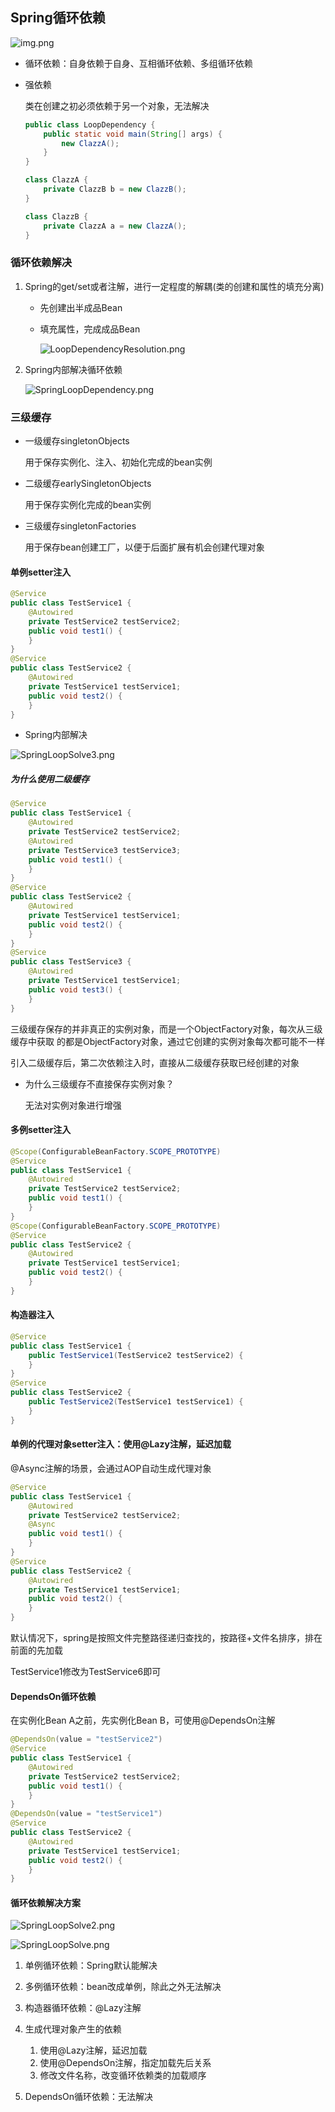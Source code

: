 ## Spring循环依赖

![img.png](images/LoopDependency.png)

* 循环依赖：自身依赖于自身、互相循环依赖、多组循环依赖

* 强依赖

    类在创建之初必须依赖于另一个对象，无法解决
    
    ```java
    public class LoopDependency {
        public static void main(String[] args) {
            new ClazzA();
        }
    }
    
    class ClazzA {
        private ClazzB b = new ClazzB();
    }
    
    class ClazzB {
        private ClazzA a = new ClazzA();
    }
    ```

### 循环依赖解决

1. Spring的get/set或者注解，进行一定程度的解耦(类的创建和属性的填充分离)

    * 先创建出半成品Bean
    
    * 填充属性，完成成品Bean
    
      ![LoopDependencyResolution.png](images/LoopDependencyResolution.png)

2. Spring内部解决循环依赖

    ![SpringLoopDependency.png](images/SpringLoopDependency.png)

### 三级缓存

* 一级缓存singletonObjects

    用于保存实例化、注入、初始化完成的bean实例

* 二级缓存earlySingletonObjects

    用于保存实例化完成的bean实例

* 三级缓存singletonFactories

    用于保存bean创建工厂，以便于后面扩展有机会创建代理对象
  
#### 单例setter注入

```java
@Service
public class TestService1 {
    @Autowired
    private TestService2 testService2;
    public void test1() {
    }
}
@Service
public class TestService2 {
    @Autowired
    private TestService1 testService1;
    public void test2() {
    }
}
```

* Spring内部解决

![SpringLoopSolve3.png](images/SpringLoopSolve3.png)
  
##### 为什么使用二级缓存

```java
@Service
public class TestService1 {
    @Autowired
    private TestService2 testService2;
    @Autowired
    private TestService3 testService3;
    public void test1() {
    }
}
@Service
public class TestService2 {
    @Autowired
    private TestService1 testService1;
    public void test2() {
    }
}
@Service
public class TestService3 {
    @Autowired
    private TestService1 testService1;
    public void test3() {
    }
}
```

三级缓存保存的并非真正的实例对象，而是一个ObjectFactory对象，每次从三级缓存中获取
的都是ObjectFactory对象，通过它创建的实例对象每次都可能不一样

引入二级缓存后，第二次依赖注入时，直接从二级缓存获取已经创建的对象

* 为什么三级缓存不直接保存实例对象？

    无法对实例对象进行增强

#### 多例setter注入

```java
@Scope(ConfigurableBeanFactory.SCOPE_PROTOTYPE)
@Service
public class TestService1 {
    @Autowired
    private TestService2 testService2;
    public void test1() {
    }
}
@Scope(ConfigurableBeanFactory.SCOPE_PROTOTYPE)
@Service
public class TestService2 {
    @Autowired
    private TestService1 testService1;
    public void test2() {
    }
}
```

#### 构造器注入
```java
@Service
public class TestService1 {
    public TestService1(TestService2 testService2) {
    }
}
@Service
public class TestService2 {
    public TestService2(TestService1 testService1) {
    }
}
```

#### 单例的代理对象setter注入：使用@Lazy注解，延迟加载

@Async注解的场景，会通过AOP自动生成代理对象

```java
@Service
public class TestService1 {
    @Autowired
    private TestService2 testService2;
    @Async
    public void test1() {
    }
}
@Service
public class TestService2 {
    @Autowired
    private TestService1 testService1;
    public void test2() {
    }
}
```

默认情况下，spring是按照文件完整路径递归查找的，按路径+文件名排序，排在前面的先加载

TestService1修改为TestService6即可

#### DependsOn循环依赖

在实例化Bean A之前，先实例化Bean B，可使用@DependsOn注解

```java
@DependsOn(value = "testService2")
@Service
public class TestService1 {
    @Autowired
    private TestService2 testService2;
    public void test1() {
    }
}
@DependsOn(value = "testService1")
@Service
public class TestService2 {
    @Autowired
    private TestService1 testService1;
    public void test2() {
    }
}
```

#### 循环依赖解决方案

![SpringLoopSolve2.png](images/SpringLoopSolve2.png)

![SpringLoopSolve.png](images/SpringLoopSolve.png)

1. 单例循环依赖：Spring默认能解决

2. 多例循环依赖：bean改成单例，除此之外无法解决

3. 构造器循环依赖：@Lazy注解
   
4. 生成代理对象产生的依赖
   
    1. 使用@Lazy注解，延迟加载
    2. 使用@DependsOn注解，指定加载先后关系
    3. 修改文件名称，改变循环依赖类的加载顺序

5. DependsOn循环依赖：无法解决

